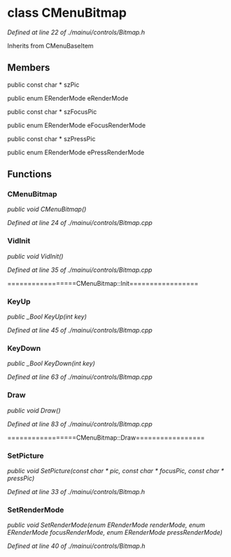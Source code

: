 # class CMenuBitmap

*Defined at line 22 of ./mainui/controls/Bitmap.h*

Inherits from CMenuBaseItem



## Members

public const char * szPic

public enum ERenderMode eRenderMode

public const char * szFocusPic

public enum ERenderMode eFocusRenderMode

public const char * szPressPic

public enum ERenderMode ePressRenderMode



## Functions

### CMenuBitmap

*public void CMenuBitmap()*

*Defined at line 24 of ./mainui/controls/Bitmap.cpp*

### VidInit

*public void VidInit()*

*Defined at line 35 of ./mainui/controls/Bitmap.cpp*

=================CMenuBitmap::Init=================

### KeyUp

*public _Bool KeyUp(int key)*

*Defined at line 45 of ./mainui/controls/Bitmap.cpp*

### KeyDown

*public _Bool KeyDown(int key)*

*Defined at line 63 of ./mainui/controls/Bitmap.cpp*

### Draw

*public void Draw()*

*Defined at line 83 of ./mainui/controls/Bitmap.cpp*

=================CMenuBitmap::Draw=================

### SetPicture

*public void SetPicture(const char * pic, const char * focusPic, const char * pressPic)*

*Defined at line 33 of ./mainui/controls/Bitmap.h*

### SetRenderMode

*public void SetRenderMode(enum ERenderMode renderMode, enum ERenderMode focusRenderMode, enum ERenderMode pressRenderMode)*

*Defined at line 40 of ./mainui/controls/Bitmap.h*



